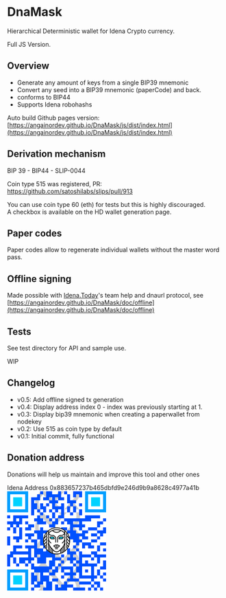 # DnaMask

Hierarchical Deterministic wallet for Idena Crypto currency.

Full JS Version.


## Overview

- Generate any amount of keys from a single BIP39 mnemonic  
- Convert any seed into a BIP39 mnemonic (paperCode) and back.
- conforms to BIP44 
- Supports Idena robohashs

Auto build Github pages version: [https://angainordev.github.io/DnaMask/js/dist/index.html](https://angainordev.github.io/DnaMask/js/dist/index.html) 


## Derivation mechanism

BIP 39 - BIP44 - SLIP-0044

Coin type 515 was registered, PR:  
https://github.com/satoshilabs/slips/pull/913

You can use coin type 60 (eth) for tests but this is highly discouraged.  
A checkbox is available on the HD wallet generation page.

## Paper codes

Paper codes allow to regenerate individual wallets without the master word pass.

## Offline signing

Made possible with [Idena.Today](https://idena.today)'s team help and dnaurl protocol, see [https://angainordev.github.io/DnaMask/doc/offline](https://angainordev.github.io/DnaMask/doc/offline)

## Tests 

See test directory for API and sample use.

WIP

## Changelog

- v0.5: Add offline signed tx generation
- v0.4: Display address index 0 - index was previously starting at 1.
- v0.3: Display bip39 mnemonic when creating a paperwallet from nodekey
- v0.2: Use 515 as coin type by default
- v0.1: Initial commit, fully functional

## Donation address

Donations will help us maintain and improve this tool and other ones

Idena Address
0x883657237b465dbfd9e246d9b9a8628c4977a41b  
![](https://github.com/AngainorDev/DnaMask/raw/master/angainor-pub.png)

